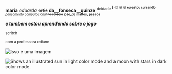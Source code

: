 **maria**
*eduarda*
~~ortis~~
**da__fonseca__quinze**
<anos>
<sup>deidade<sup>
:smiling_face_with_three_hearts:
:heart_eyes:
:grinning:
:smiley:
**eu estou cursando**
*pensamento computacional*
~~no colégio~~
**joão_de mattos_ pessoa**


***e tambem estou aprendendo sobre o jogo***

<sub>scritch</sub>

<sup>com a professora ediane</sup>

![Isso é uma imagem](https://myoctocat.com/assets/images/base-octocat.svg)


<img alt="Shows an illustrated sun in light color mode and a moon with stars in dark color mode." src="https://user-images.githubusercontent.com/25423296/163456779-a8556205-d0a5-45e2-ac17-42d089e3c3f8.png">
</picture>
  <source media="(prefers-color-scheme: light)" srcset="https://user-images.githubusercontent.com/25423296/163456779-a8556205-d0a5-45e2-ac17-42d089e3c3f8.png">

